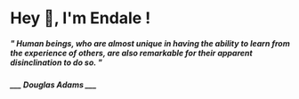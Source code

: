 <h1 title="head"> Hey 👋, I'm Endale !</h1>

**<h5><i>" Human beings, who are almost unique in having the ability to learn from the experience of others, are also remarkable for their apparent disinclination to do so. "</i></h5>**

*<b>___ Douglas Adams ___</b>*

